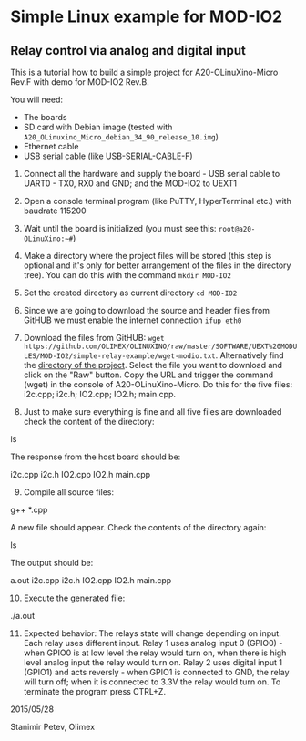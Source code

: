 # Simple Linux example for MOD-IO2

## Relay control via analog and digital input

This is a tutorial how to build a simple project for A20-OLinuXino-Micro Rev.F with demo for MOD-IO2 Rev.B.

You will need:

- The boards
- SD card with Debian image (tested with ``A20_OLinuxino_Micro_debian_34_90_release_10.img``)
- Ethernet cable
- USB serial cable (like USB-SERIAL-CABLE-F)

1. Connect all the hardware and supply the board - USB serial cable to UART0 - TX0, RX0 and GND; and the MOD-IO2 to UEXT1

2. Open a console terminal program (like PuTTY, HyperTerminal etc.) with baudrate 115200

3. Wait until the board is initialized (you must see this: ``root@a20-OLinuXino:~#``)

4. Make a directory where the project files will be stored (this step is optional and it's only for better arrangement of the files in the directory tree). You can do this with the command ```mkdir MOD-IO2```

5. Set the created directory as current directory ``cd MOD-IO2``

6. Since we are going to download the source and header files from GitHUB we must enable the internet connection ``ifup eth0``

7. Download the files from GitHUB: ``wget https://github.com/OLIMEX/OLINUXINO/raw/master/SOFTWARE/UEXT%20MODULES/MOD-IO2/simple-relay-example/wget-modio.txt``.
Alternatively find the [directory of the project](https://github.com/OLIMEX/OLINUXINO/tree/master/SOFTWARE/UEXT%20MODULES/MOD-IO2/simple-relay-example).
Select the file you want to download and click on the "Raw" button.
Copy the URL and trigger the command (wget) in the console of A20-OLinuXino-Micro.
Do this for the five files: i2c.cpp; i2c.h; IO2.cpp; IO2.h; main.cpp.

8. Just to make sure everything is fine and all five files are downloaded check the content of the directory:

  ls

The response from the host board should be:

  i2c.cpp  i2c.h  IO2.cpp  IO2.h  main.cpp

9. Compile all source files:

  g++ *.cpp

A new file should appear.
Check the contents of the directory again:

  ls

The output should be:

  a.out  i2c.cpp  i2c.h  IO2.cpp  IO2.h  main.cpp

10. Execute the generated file:

  ./a.out

11. Expected behavior: The relays state will change depending on input.
Each relay uses different input.
Relay 1 uses analog input 0 (GPIO0) - when GPIO0 is at low level the relay would turn on, when there is high level analog input the relay would turn on.
Relay 2 uses digital input 1 (GPIO1) and acts reversly - when GPIO1 is connected to GND, the relay will turn off; when it is connected to 3.3V the relay would turn on.
To terminate the program press CTRL+Z.

2015/05/28

Stanimir Petev, Olimex
